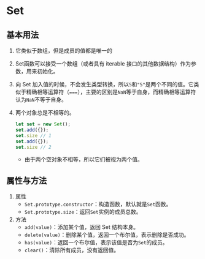 # Set

## 基本用法

1. 它类似于数组，但是成员的值都是唯一的

2. Set函数可以接受一个数组（或者具有 iterable 接口的其他数据结构）作为参数，用来初始化。

3. 向 Set 加入值的时候，不会发生类型转换，所以`5`和`"5"`是两个不同的值。它类似于精确相等运算符（`===`），主要的区别是`NaN`等于自身，而精确相等运算符认为`NaN`不等于自身。

4. 两个对象总是不相等的。

	```javascript
	let set = new Set();
	set.add({});
	set.size // 1
	set.add({});
	set.size // 2
	```

	- 由于两个空对象不相等，所以它们被视为两个值。

## 属性与方法

1. 属性
	- `Set.prototype.constructor`：构造函数，默认就是`Set`函数。
	- `Set.prototype.size`：返回`Set`实例的成员总数。
2. 方法
	- `add(value)`：添加某个值，返回 Set 结构本身。
	- `delete(value)`：删除某个值，返回一个布尔值，表示删除是否成功。
	- `has(value)`：返回一个布尔值，表示该值是否为`Set`的成员。
	- `clear()`：清除所有成员，没有返回值。